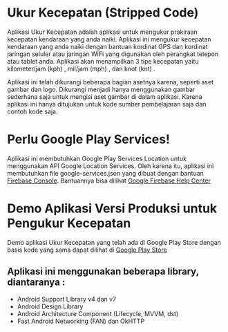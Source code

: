 # Ukur Kecepatan (Stripped Code)
Aplikasi Ukur Kecepatan adalah aplikasi untuk mengukur prakiraan kecepatan kendaraan yang anda naiki. Aplikasi ini mengukur kecepatan kendaraan yang anda naiki dengan bantuan kordinat GPS dan kordinat jaringan seluler atau jaringan WiFi yang digunakan oleh perangkat telepon atau tablet anda. Aplikasi akan menampilkan 3 tipe kecepatan yaitu kilometer/jam (kph) , mil/jam (mph) , dan knot (knt) .

Aplikasi ini telah dikurangi beberapa bagian asetnya karena, seperti aset gambar dan logo. Dikurangi menjadi hanya menggunakan gambar sederhana saja untuk mengisi aset gambar di dalam aplikasi. Karena aplikasi ini hanya ditujukan untuk kode sumber pembelajaran saja dan contoh kode saja.


# Perlu Google Play Services!
Aplikasi ini membutuhkan Google Play Services Location untuk menggunakan API Google Location Services. Oleh karena itu, aplikasi ini membutuhkan file google-services.json yang dibuat dengan bantuan [Firebase Console][firebase-playservices]. Bantuannya bisa dilihat [Google Firebase Help Center][firebase-playservices-help]

# Demo Aplikasi Versi Produksi untuk Pengukur Kecepatan
Demo aplikasi Ukur Kecepatan yang telah ada di Google Play Store dengan basis kode yang sama dapat dilihat di [Google Play Store][app-produksi]

## Aplikasi ini menggunakan beberapa library, diantaranya :
  - Android Support Library v4 dan v7
  - Android Design Library
  - Android Architecture Component (Lifecycle, MVVM, dst)
  - Fast Android Networking (FAN) dan OkHTTP

[firebase-playservices]: <https://firebase.google.com/>
 [firebase-playservices-help]: <https://support.google.com/firebase/answer/7015592?hl=en/>
[app-produksi]:<https://play.google.com/store/apps/details?id=gulajava.speedcepat>
